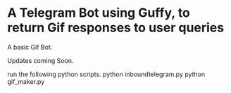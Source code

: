 # A Telegram Bot using Guffy, to return Gif responses to user queries
A basic Gif Bot.

Updates coming Soon.

run the following python scripts.
python inboundtelegram.py
python gif_maker.py
